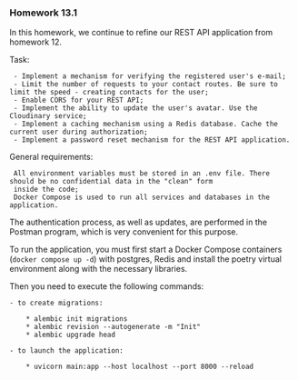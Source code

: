 ### Homework 13.1

In this homework, we continue to refine our REST API application from homework 12.

Task:

     - Implement a mechanism for verifying the registered user's e-mail;
     - Limit the number of requests to your contact routes. Be sure to limit the speed - creating contacts for the user;
     - Enable CORS for your REST API;
     - Implement the ability to update the user's avatar. Use the Cloudinary service;
     - Implement a caching mechanism using a Redis database. Cache the current user during authorization;
     - Implement a password reset mechanism for the REST API application.

General requirements:

     All environment variables must be stored in an .env file. There should be no confidential data in the "clean" form
     inside the code;
     Docker Compose is used to run all services and databases in the application.

The authentication process, as well as updates, are performed in the Postman program, which is very convenient for 
this purpose.

To run the application, you must first start a Docker Compose containers (`docker compose up -d`) with postgres, Redis
and install the poetry virtual environment along with the necessary libraries.

Then you need to execute the following commands:

    - to create migrations:

        * alembic init migrations
        * alembic revision --autogenerate -m "Init"
        * alembic upgrade head

    - to launch the application:

        * uvicorn main:app --host localhost --port 8000 --reload